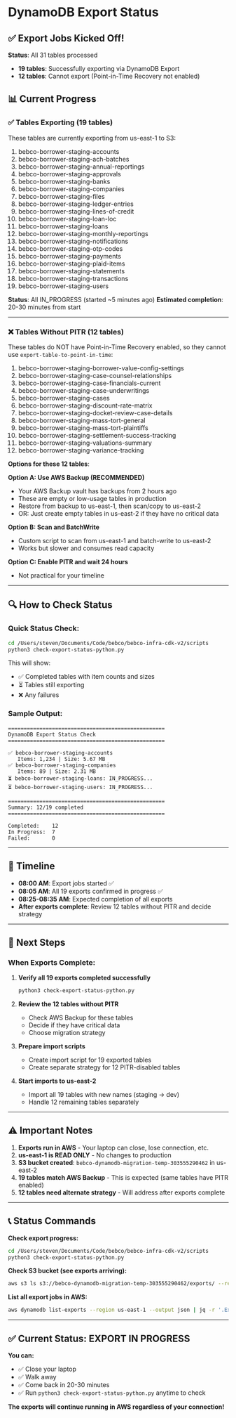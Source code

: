 # DynamoDB Export Status

## ✅ Export Jobs Kicked Off!

**Status**: All 31 tables processed
- **19 tables**: Successfully exporting via DynamoDB Export
- **12 tables**: Cannot export (Point-in-Time Recovery not enabled)

## 📊 Current Progress

### ✅ Tables Exporting (19 tables)

These tables are currently exporting from us-east-1 to S3:

1. bebco-borrower-staging-accounts
2. bebco-borrower-staging-ach-batches
3. bebco-borrower-staging-annual-reportings
4. bebco-borrower-staging-approvals
5. bebco-borrower-staging-banks
6. bebco-borrower-staging-companies
7. bebco-borrower-staging-files
8. bebco-borrower-staging-ledger-entries
9. bebco-borrower-staging-lines-of-credit
10. bebco-borrower-staging-loan-loc
11. bebco-borrower-staging-loans
12. bebco-borrower-staging-monthly-reportings
13. bebco-borrower-staging-notifications
14. bebco-borrower-staging-otp-codes
15. bebco-borrower-staging-payments
16. bebco-borrower-staging-plaid-items
17. bebco-borrower-staging-statements
18. bebco-borrower-staging-transactions
19. bebco-borrower-staging-users

**Status**: All IN_PROGRESS (started ~5 minutes ago)
**Estimated completion**: 20-30 minutes from start

---

### ❌ Tables Without PITR (12 tables)

These tables do NOT have Point-in-Time Recovery enabled, so they cannot use `export-table-to-point-in-time`:

1. bebco-borrower-staging-borrower-value-config-settings
2. bebco-borrower-staging-case-counsel-relationships
3. bebco-borrower-staging-case-financials-current
4. bebco-borrower-staging-case-underwritings
5. bebco-borrower-staging-cases
6. bebco-borrower-staging-discount-rate-matrix
7. bebco-borrower-staging-docket-review-case-details
8. bebco-borrower-staging-mass-tort-general
9. bebco-borrower-staging-mass-tort-plaintiffs
10. bebco-borrower-staging-settlement-success-tracking
11. bebco-borrower-staging-valuations-summary
12. bebco-borrower-staging-variance-tracking

**Options for these 12 tables**:

**Option A: Use AWS Backup (RECOMMENDED)**
- Your AWS Backup vault has backups from 2 hours ago
- These are empty or low-usage tables in production
- Restore from backup to us-east-1, then scan/copy to us-east-2
- OR: Just create empty tables in us-east-2 if they have no critical data

**Option B: Scan and BatchWrite**
- Custom script to scan from us-east-1 and batch-write to us-east-2
- Works but slower and consumes read capacity

**Option C: Enable PITR and wait 24 hours**
- Not practical for your timeline

---

## 🔍 How to Check Status

### Quick Status Check:
```bash
cd /Users/steven/Documents/Code/bebco/bebco-infra-cdk-v2/scripts
python3 check-export-status-python.py
```

This will show:
- ✅ Completed tables with item counts and sizes
- ⏳ Tables still exporting
- ❌ Any failures

### Sample Output:
```
==================================================
DynamoDB Export Status Check
==================================================

✅ bebco-borrower-staging-accounts
   Items: 1,234 | Size: 5.67 MB
✅ bebco-borrower-staging-companies
   Items: 89 | Size: 2.31 MB
⏳ bebco-borrower-staging-loans: IN_PROGRESS...
⏳ bebco-borrower-staging-users: IN_PROGRESS...

==================================================
Summary: 12/19 completed
==================================================

Completed:    12
In Progress:  7
Failed:       0
```

---

## 📅 Timeline

- **08:00 AM**: Export jobs started ✅
- **08:05 AM**: All 19 exports confirmed in progress ✅
- **08:25-08:35 AM**: Expected completion of all exports
- **After exports complete**: Review 12 tables without PITR and decide strategy

---

## 🎯 Next Steps

### When Exports Complete:

1. **Verify all 19 exports completed successfully**
   ```bash
   python3 check-export-status-python.py
   ```

2. **Review the 12 tables without PITR**
   - Check AWS Backup for these tables
   - Decide if they have critical data
   - Choose migration strategy

3. **Prepare import scripts**
   - Create import script for 19 exported tables
   - Create separate strategy for 12 PITR-disabled tables

4. **Start imports to us-east-2**
   - Import all 19 tables with new names (staging → dev)
   - Handle 12 remaining tables separately

---

## ⚠️ Important Notes

1. **Exports run in AWS** - Your laptop can close, lose connection, etc.
2. **us-east-1 is READ ONLY** - No changes to production
3. **S3 bucket created**: `bebco-dynamodb-migration-temp-303555290462` in us-east-2
4. **19 tables match AWS Backup** - This is expected (same tables have PITR enabled)
5. **12 tables need alternate strategy** - Will address after exports complete

---

## 📞 Status Commands

**Check export progress:**
```bash
cd /Users/steven/Documents/Code/bebco/bebco-infra-cdk-v2/scripts
python3 check-export-status-python.py
```

**Check S3 bucket (see exports arriving):**
```bash
aws s3 ls s3://bebco-dynamodb-migration-temp-303555290462/exports/ --region us-east-2
```

**List all export jobs in AWS:**
```bash
aws dynamodb list-exports --region us-east-1 --output json | jq -r '.ExportSummaries[] | select(.ExportStatus == "IN_PROGRESS")'
```

---

## ✅ Current Status: EXPORT IN PROGRESS

**You can:**
- ✅ Close your laptop
- ✅ Walk away
- ✅ Come back in 20-30 minutes
- ✅ Run `python3 check-export-status-python.py` anytime to check

**The exports will continue running in AWS regardless of your connection!**

